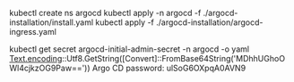 kubectl create ns argocd
kubectl apply -n argocd -f ./argocd-installation/install.yaml
kubectl apply -f ./argocd-installation/argocd-ingress.yaml

kubectl get secret argocd-initial-admin-secret -n argocd -o yaml
[Text.encoding]::Utf8.GetString([Convert]::FromBase64String('MDhhUGhoOWl4cjkzOG9Paw=='))
Argo CD password: ulSoG6OXpqA0AVN9

<!-- cd C:\assets\srcs\real\asset-microservice-deployment\dep-manually\bootstrap\prom-graf-loki-tempo
kubectl apply -k ./deployment -n asset -->

[Text.encoding]::Utf8.GetString([Convert]::FromBase64String('WDRXcjNzS1l1SThPaXZTeA=='))
